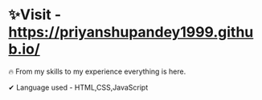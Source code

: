 # ✨Visit - https://priyanshupandey1999.github.io/

🔥 From my skills to my experience everything is here.


✔  Language used - HTML,CSS,JavaScript
